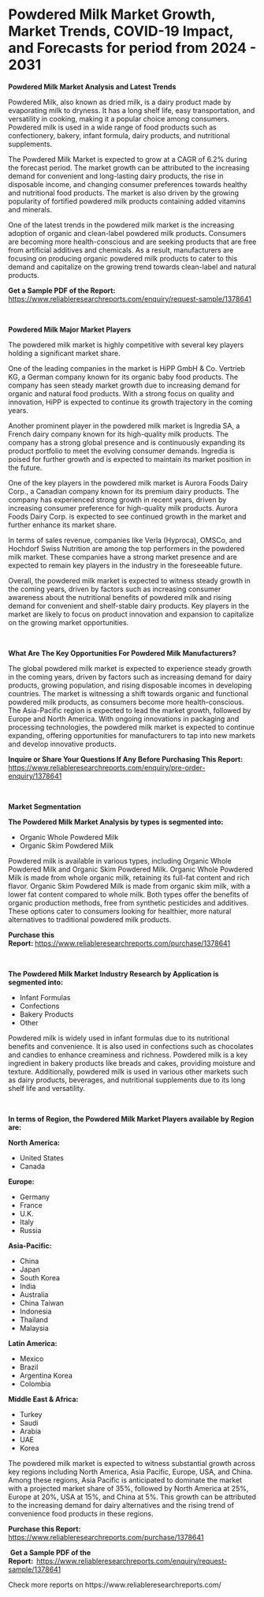 <p><h1>Powdered Milk Market Growth, Market Trends, COVID-19 Impact, and Forecasts for period from 2024 - 2031</h1></p><p><strong>Powdered Milk Market Analysis and Latest Trends</strong></p>
<p><p>Powdered Milk, also known as dried milk, is a dairy product made by evaporating milk to dryness. It has a long shelf life, easy transportation, and versatility in cooking, making it a popular choice among consumers. Powdered milk is used in a wide range of food products such as confectionery, bakery, infant formula, dairy products, and nutritional supplements.</p><p>The Powdered Milk Market is expected to grow at a CAGR of 6.2% during the forecast period. The market growth can be attributed to the increasing demand for convenient and long-lasting dairy products, the rise in disposable income, and changing consumer preferences towards healthy and nutritional food products. The market is also driven by the growing popularity of fortified powdered milk products containing added vitamins and minerals.</p><p>One of the latest trends in the powdered milk market is the increasing adoption of organic and clean-label powdered milk products. Consumers are becoming more health-conscious and are seeking products that are free from artificial additives and chemicals. As a result, manufacturers are focusing on producing organic powdered milk products to cater to this demand and capitalize on the growing trend towards clean-label and natural products.</p></p>
<p><strong>Get a Sample PDF of the Report:&nbsp;</strong> <a href="https://www.reliableresearchreports.com/enquiry/request-sample/1378641">https://www.reliableresearchreports.com/enquiry/request-sample/1378641</a></p>
<p>&nbsp;</p>
<p><strong>Powdered Milk Major Market Players</strong></p>
<p><p>The powdered milk market is highly competitive with several key players holding a significant market share. </p><p>One of the leading companies in the market is HiPP GmbH & Co. Vertrieb KG, a German company known for its organic baby food products. The company has seen steady market growth due to increasing demand for organic and natural food products. With a strong focus on quality and innovation, HiPP is expected to continue its growth trajectory in the coming years.</p><p>Another prominent player in the powdered milk market is Ingredia SA, a French dairy company known for its high-quality milk products. The company has a strong global presence and is continuously expanding its product portfolio to meet the evolving consumer demands. Ingredia is poised for further growth and is expected to maintain its market position in the future.</p><p>One of the key players in the powdered milk market is Aurora Foods Dairy Corp., a Canadian company known for its premium dairy products. The company has experienced strong growth in recent years, driven by increasing consumer preference for high-quality milk products. Aurora Foods Dairy Corp. is expected to see continued growth in the market and further enhance its market share.</p><p>In terms of sales revenue, companies like Verla (Hyproca), OMSCo, and Hochdorf Swiss Nutrition are among the top performers in the powdered milk market. These companies have a strong market presence and are expected to remain key players in the industry in the foreseeable future. </p><p>Overall, the powdered milk market is expected to witness steady growth in the coming years, driven by factors such as increasing consumer awareness about the nutritional benefits of powdered milk and rising demand for convenient and shelf-stable dairy products. Key players in the market are likely to focus on product innovation and expansion to capitalize on the growing market opportunities.</p></p>
<p>&nbsp;</p>
<p><strong>What Are The Key Opportunities For Powdered Milk Manufacturers?</strong></p>
<p><p>The global powdered milk market is expected to experience steady growth in the coming years, driven by factors such as increasing demand for dairy products, growing population, and rising disposable incomes in developing countries. The market is witnessing a shift towards organic and functional powdered milk products, as consumers become more health-conscious. The Asia-Pacific region is expected to lead the market growth, followed by Europe and North America. With ongoing innovations in packaging and processing technologies, the powdered milk market is expected to continue expanding, offering opportunities for manufacturers to tap into new markets and develop innovative products.</p></p>
<p><strong>Inquire or Share Your Questions If Any Before Purchasing This Report:</strong> <a href="https://www.reliableresearchreports.com/enquiry/pre-order-enquiry/1378641">https://www.reliableresearchreports.com/enquiry/pre-order-enquiry/1378641</a></p>
<p>&nbsp;</p>
<p><strong>Market Segmentation</strong></p>
<p><strong>The Powdered Milk Market Analysis by types is segmented into:</strong></p>
<p><ul><li>Organic Whole Powdered Milk</li><li>Organic Skim Powdered Milk</li></ul></p>
<p><p>Powdered milk is available in various types, including Organic Whole Powdered Milk and Organic Skim Powdered Milk. Organic Whole Powdered Milk is made from whole organic milk, retaining its full-fat content and rich flavor. Organic Skim Powdered Milk is made from organic skim milk, with a lower fat content compared to whole milk. Both types offer the benefits of organic production methods, free from synthetic pesticides and additives. These options cater to consumers looking for healthier, more natural alternatives to traditional powdered milk products.</p></p>
<p><strong>Purchase this Report:&nbsp;</strong><a href="https://www.reliableresearchreports.com/purchase/1378641">https://www.reliableresearchreports.com/purchase/1378641</a></p>
<p>&nbsp;</p>
<p><strong>The Powdered Milk Market Industry Research by Application is segmented into:</strong></p>
<p><ul><li>Infant Formulas</li><li>Confections</li><li>Bakery Products</li><li>Other</li></ul></p>
<p><p>Powdered milk is widely used in infant formulas due to its nutritional benefits and convenience. It is also used in confections such as chocolates and candies to enhance creaminess and richness. Powdered milk is a key ingredient in bakery products like breads and cakes, providing moisture and texture. Additionally, powdered milk is used in various other markets such as dairy products, beverages, and nutritional supplements due to its long shelf life and versatility.</p></p>
<p>&nbsp;</p>
<p><strong>In terms of Region, the Powdered Milk Market Players available by Region are:</strong></p>
<p>
    <p> <strong> North America: </strong>
        <ul>
            <li>United States</li>
            <li>Canada</li>
        </ul>
        </p> 
    <p> <strong> Europe: </strong>
        <ul>
            <li>Germany</li>
            <li>France</li>
            <li>U.K.</li>
            <li>Italy</li>
            <li>Russia</li>
        </ul>
        </p> 
    <p> <strong> Asia-Pacific: </strong>
        <ul>
            <li>China</li>
            <li>Japan</li>
            <li>South Korea</li>
            <li>India</li>
            <li>Australia</li>
            <li>China Taiwan</li>
            <li>Indonesia</li>
            <li>Thailand</li>
            <li>Malaysia</li>
        </ul>
        </p> 
    <p> <strong> Latin America: </strong>
        <ul>
            <li>Mexico</li>
            <li>Brazil</li>
            <li>Argentina Korea</li>
            <li>Colombia</li>
        </ul>
        </p> 
    <p> <strong> Middle East & Africa: </strong>
        <ul>
            <li>Turkey</li>
            <li>Saudi</li>
            <li>Arabia</li>
            <li>UAE</li>
            <li>Korea</li>
        </ul>
    </p>
    </p>
<p><p>The powdered milk market is expected to witness substantial growth across key regions including North America, Asia Pacific, Europe, USA, and China. Among these regions, Asia Pacific is anticipated to dominate the market with a projected market share of 35%, followed by North America at 25%, Europe at 20%, USA at 15%, and China at 5%. This growth can be attributed to the increasing demand for dairy alternatives and the rising trend of convenience food products in these regions.</p></p>
<p><strong>Purchase this Report: </strong><a href="https://www.reliableresearchreports.com/purchase/1378641">https://www.reliableresearchreports.com/purchase/1378641</a></p>
<p>&nbsp;<strong>Get a Sample PDF of the Report:&nbsp;&nbsp;</strong><a href="https://www.reliableresearchreports.com/enquiry/request-sample/1378641">https://www.reliableresearchreports.com/enquiry/request-sample/1378641</a></p>
<p><strong></strong></p>
<p>Check more reports on https://www.reliableresearchreports.com/</p>
